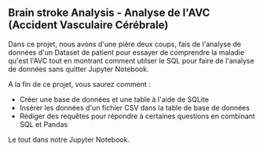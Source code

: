 ## Brain stroke Analysis - Analyse de l'AVC (Accident Vasculaire Cérébrale)

Dans ce projet, nous avons d'une pière deux coups, fais de l'analyse de données d'un Dataset de patient pour essayer de comprendre la maladie qu'est l'AVC tout en montrant comment utilser le SQL pour faire de l'analyse de données sans quitter Jupyter Notebook.

A la fin de ce projet, vous saurez comment :
* Créer une base de données et une table à l'aide de SQLite
* Insérer les données d'un fichier CSV dans la table de base de données
* Rédiger des requêtes pour répondre à certaines questions en combinant SQL et Pandas

Le tout dans notre Jupyter Notebook.
